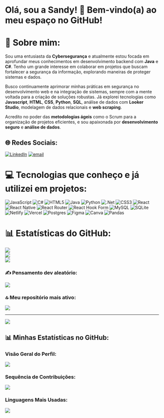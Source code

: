 # Olá, sou a Sandy! 👋 Bem-vindo(a) ao meu espaço no GitHub!
# 💫 Sobre mim:
Sou uma entusiasta da **Cybersegurança** e atualmente estou focada em aprofundar meus conhecimentos em desenvolvimento backend com **Java** e **C#**. Tenho um grande interesse em colaborar em projetos que buscam fortalecer a segurança da informação, explorando maneiras de proteger sistemas e dados.

Busco continuamente aprimorar minhas práticas em segurança no desenvolvimento web e na integração de sistemas, sempre com a mente voltada para a criação de soluções robustas. Já explorei tecnologias como **Javascript**, **HTML**, **CSS**, **Python**, **SQL**, análise de dados com **Looker Studio**, modelagem de dados relacionais e **web scraping**.

Acredito no poder das **metodologias ágeis** como o Scrum para a organização de projetos eficientes, e sou apaixonada por **desenvolvimento seguro** e **análise de dados**.


## 🌐 Redes Sociais:
[![LinkedIn](https://img.shields.io/badge/LinkedIn-%230077B5.svg?logo=linkedin&logoColor=white)](https://linkedin.com/in/sandy-p-sousa) [![email](https://img.shields.io/badge/Email-D14836?logo=gmail&logoColor=white)](mailto:sandypdesousa@gmail.com) 

# 💻 Tecnologias que conheço e já utilizei em projetos:
![JavaScript](https://img.shields.io/badge/javascript-%23323330.svg?style=for-the-badge&logo=javascript&logoColor=%23F7DF1E) ![C#](https://img.shields.io/badge/c%23-%23239120.svg?style=for-the-badge&logo=csharp&logoColor=white) ![HTML5](https://img.shields.io/badge/html5-%23E34F26.svg?style=for-the-badge&logo=html5&logoColor=white) ![Java](https://img.shields.io/badge/java-%23ED8B00.svg?style=for-the-badge&logo=openjdk&logoColor=white) ![Python](https://img.shields.io/badge/python-3670A0?style=for-the-badge&logo=python&logoColor=ffdd54) ![.Net](https://img.shields.io/badge/.NET-5C2D91?style=for-the-badge&logo=.net&logoColor=white) ![CSS3](https://img.shields.io/badge/css3-%231572B6.svg?style=for-the-badge&logo=css3&logoColor=white) ![React](https://img.shields.io/badge/react-%2320232a.svg?style=for-the-badge&logo=react&logoColor=%2361DAFB) ![React Native](https://img.shields.io/badge/react_native-%2320232a.svg?style=for-the-badge&logo=react&logoColor=%2361DAFB) ![React Router](https://img.shields.io/badge/React_Router-CA4245?style=for-the-badge&logo=react-router&logoColor=white) ![React Hook Form](https://img.shields.io/badge/React%20Hook%20Form-%23EC5990.svg?style=for-the-badge&logo=reacthookform&logoColor=white) ![MySQL](https://img.shields.io/badge/mysql-4479A1.svg?style=for-the-badge&logo=mysql&logoColor=white) ![SQLite](https://img.shields.io/badge/sqlite-%2307405e.svg?style=for-the-badge&logo=sqlite&logoColor=white) ![Netlify](https://img.shields.io/badge/netlify-%23000000.svg?style=for-the-badge&logo=netlify&logoColor=#00C7B7) ![Vercel](https://img.shields.io/badge/vercel-%23000000.svg?style=for-the-badge&logo=vercel&logoColor=white) ![Postgres](https://img.shields.io/badge/postgres-%23316192.svg?style=for-the-badge&logo=postgresql&logoColor=white) ![Figma](https://img.shields.io/badge/figma-%23F24E1E.svg?style=for-the-badge&logo=figma&logoColor=white) ![Canva](https://img.shields.io/badge/Canva-%2300C4CC.svg?style=for-the-badge&logo=Canva&logoColor=white) ![Pandas](https://img.shields.io/badge/pandas-%23150458.svg?style=for-the-badge&logo=pandas&logoColor=white)
# 📊 Estatísticas do GitHub:
![](https://github-readme-stats.vercel.app/api?username=sandypsousa&theme=dark&hide_border=false&include_all_commits=true&count_private=true)<br/>
![](https://nirzak-streak-stats.vercel.app/?user=sandypsousa&theme=dark&hide_border=false)<br/>
![](https://github-readme-stats.vercel.app/api/top-langs/?username=sandypsousa&theme=dark&hide_border=false&include_all_commits=true&count_private=true&layout=compact)

### ✍️ Pensamento dev aleatório:
![](https://quotes-github-readme.vercel.app/api?type=vetical&theme=tokyonight)

### 🔝 Meu repositório mais ativo:
![](https://github-contributor-stats.vercel.app/api?username=sandypsousa&limit=5&theme=catppuccin_mocha&combine_all_yearly_contributions=true)

---
[![](https://visitcount.itsvg.in/api?id=sandypsousa&icon=0&color=10)](https://visitcount.itsvg.in)

## 📊 Minhas Estatísticas no GitHub:

### Visão Geral do Perfil:
![](https://github-readme-stats.vercel.app/api?username=sandypsousa&theme=dark&hide_border=false&include_all_commits=true&count_private=true)

### Sequência de Contribuições:
![](https://nirzak-streak-stats.vercel.app/?user=sandypsousa&theme=dark&hide_border=false)

### Linguagens Mais Usadas:
![](https://github-readme-stats.vercel.app/api/top-langs/?username=sandypsousa&theme=dark&hide_border=false&include_all_commits=true&count_private=true&layout=compact)


